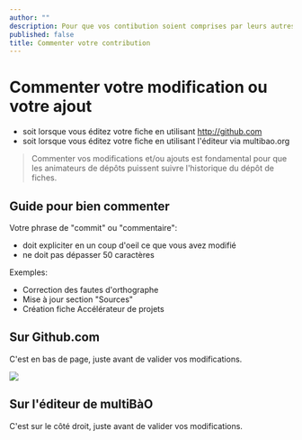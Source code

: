 ```yaml
---
author: ""
description: Pour que vos contibution soient comprises par leurs autres contributeurs
published: false
title: Commenter votre contribution
---
```



# Commenter votre modification ou votre ajout

* soit lorsque vous éditez votre fiche en utilisant http://github.com
* soit lorsque vous éditez votre fiche en utilisant l'éditeur via multibao.org

> Commenter vos modifications et/ou ajouts est fondamental pour que les animateurs de dépôts puissent suivre l'historique du dépôt de fiches. 

## Guide pour bien commenter

Votre phrase de "commit" ou "commentaire":
* doit expliciter en un coup d'oeil ce que vous avez modifié
* ne doit pas dépasser 50 caractères

Exemples:
* Correction des fautes d'orthographe
* Mise à jour section "Sources"
* Création fiche Accélérateur de projets

## Sur Github.com

C'est en bas de page, juste avant de valider vos modifications. 

![](https://framapic.org/nWt2SmfNEI71/1kBKqRsEzofI)

## Sur l'éditeur de multiBàO

C'est sur le côté droit, juste avant de valider vos modifications. 
